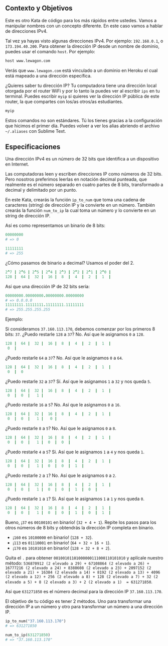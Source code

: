 ## Contexto y Objetivos

Este es otro Kata de código para los más rápidos entre ustedes. Vamos a manipular nombres con un concepto diferente. En este caso vamos a hablar de direcciones IPv4.

Tal vez ya hayas visto algunas direcciones IPv4. Por ejemplo:  `192.168.0.1`, o `173.194.40.200`. Para obtener la dirección IP desde un nombre de dominio, puedes usar el comando `host`. Por ejemplo:

```bash
host www.lewagon.com
```

Verás que `www.lewagon.com` está vinculado a un dominio en Heroku el cual está mapeado a una dirección específica.

¿Quieres saber tu dirección IP? Tu computadora tiene una dirección local otorgada por el router WiFi y por lo tanto la puedes ver al escribir `ips` en tu terminal. Puedes escribir `myip` si quieres ver la dirección IP pública de este router, la que compartes con los/as otros/as estudiantes.


```bash
myip
```

Estos comandos no son estándares. Tú los tienes gracias a la configuración que hicimos el primer día. Puedes volver a ver los alias abriendo el archivo `~/.aliases` con Sublime Text.

## Especificaciones

Una dirección IPv4 es un número de 32 bits que identifica a un dispositivo en Internet.

Las computadoras leen y escriben direcciones IP como números de 32 bits. Pero nosotros preferimos leerlas en notación decimal punteada, que realmente es el número separado en cuatro partes de 8 bits, transformado a decimal y delimitado por un punto.

En este Kata, crearás la función `ip_to_num` que toma una cadena de caracteres (string) de dirección IP y la convierte en un número. También crearás la función `num_to_ip` la cual toma un número y lo convierte en un string de dirección IP.

Así es como representamos un binario de 8 bits:

```ruby
00000000
# => 0

11111111
# => 255
```
¿Cómo pasamos de binario a decimal? Usamos el poder del 2.

```ruby
2^7 | 2^6 | 2^5 | 2^4 | 2^3 | 2^2 | 2^1 | 2^0 |
128 |  64 |  32 |  16 |  8  |  4  |  2  |  1  |
```


Así que una dirección IP de 32 bits sería:

```ruby
00000000.00000000.00000000.00000000
# => 0.0.0.0
11111111.11111111.11111111.11111111
# => 255.255.255.255
```

Ejemplo:

Si consideramos `37.160.113.170`, debemos comenzar por los primeros 8 bits: `37`. ¿Puedo restarle `128` a `37`? No. Así que le asignamos `0` a `128`.

```ruby
128 |  64 |  32 |  16 |  8  |  4  |  2  |  1  |
 0  |
```

¿Puedo restarle `64` a `37`? No. Así que le asignamos `0` a `64`.

```ruby
128 |  64 |  32 |  16 |  8  |  4  |  2  |  1  |
 0  |  0
```

¿Puedo restarle `32` a `37`? Sí. Así que le asignamos `1` a `32` y nos queda `5`.

```ruby
128 |  64 |  32 |  16 |  8  |  4  |  2  |  1  |
 0  |  0  |   1 |
```

¿Puedo restarle `16` a `5`? No. Así que le asignamos `0` a `16`.

```ruby
128 |  64 |  32 |  16 |  8  |  4  |  2  |  1  |
 0  |  0  |   1 |   0 |
```

¿Puedo restarle `8` a `5`? No. Así que le asignamos `0` a `8`.

```ruby
128 |  64 |  32 |  16 |  8  |  4  |  2  |  1  |
 0  |  0  |   1 |  0  |  0  |
```
¿Puedo restarle `4` a `5`? Si. Así que le asignamos `1` a `4` y nos queda `1`.

```ruby
128 |  64 |  32 |  16 |  8  |  4  |  2  |  1  |
 0  |  0  |   1 |  0  |  0  |  1  |
```

¿Puedo restarle `2` a `1`? No. Así que le asignamos `0` a `2`.

```ruby
128 |  64 |  32 |  16 |  8  |  4  |  2  |  1  |
 0  |  0  |   1 |  0  |  0  |  1  |  0  |
```

¿Puedo restarle `1` a `1`? Si. Así que le asignamos `1` a `1` y nos queda `0`.

```ruby
128 |  64 |  32 |  16 |  8  |  4  |  2  |  1  |
 0  |  0  |   1 |  0  |  0  |  1  |  0  |  1  |
```

Bueno, ¡`37` es  `00100101` en binario! (`32 + 4 + 1`). Repite los pasos para los otros números de 8 bits y obtendrás la dirección IP completa en binario.

- ¡`160` es `10100000` en binario! (`128 + 32`).
- ¡`113` es `01110001` en binario! (`64 + 32 + 16 + 1`).
- ¡`170` es `10101010` en binario! (`128 + 32 + 8 + 2`).

Quita el `.`  para obtener `00100101101000000111000110101010` y aplícale nuestro método: `536870912 (2 elevado a 29) + 67108864 (2 elevado a 26) + 16777216 (2 elevado a 24) + 8388608 (2 elevado a 23) + 2097152 (2 elevado a 21) + 16384 (2 elevado a 14) + 8192 (2 elevado a 13) + 4096 (2 elevado a 12) + 256 (2 elevado a 8) + 128 (2 elevado a 7) + 32 (2 elevado a 5) + 8 (2 elevado a 3) + 2 (2 elevado a 1)  = 631271850`.

Así que ```631271850``` es el número decimal para la dirección IP ```37.160.113.170```.

El objetivo de tu código es tener 2 métodos. Uno para transformar una dirección IP a un número y otro para transformar un número a una dirección IP.

```ruby
ip_to_num("37.160.113.170")
# => 631271850

num_to_ip(631271850)
# => "37.160.113.170"
```
